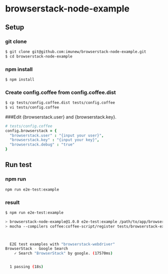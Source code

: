 # browserstack-node-example
## Setup

### git clone
```bash
$ git clone git@github.com:imunew/browserstack-node-example.git
$ cd browserstack-node-example
```

### npm install
```bash
$ npm install
```

### Create config.coffee from config.coffee.dist
```bash
$ cp tests/config.coffee.dist tests/config.coffee
$ vi tests/config.coffee
```

###Edit {browserstack.user} and {browserstack.key}.
```coffee
# tests/config.coffee
config.browserstack = {
  "browserstack.user" : "{input your user}",
  "browserstack.key" : "{input your key}",
  "browserstack.debug" : "true"
}
```


## Run test

### npm run
```bash
npm run e2e-test:example
```

### result
```bash
$ npm run e2e-test:example

> browserstack-node-example@1.0.0 e2e-test:example /path/to/app/browserstack-node-example
> mocha --compilers coffee:coffee-script/register tests/browserstack-example.coffee



  E2E test examples with "browserstack-webdriver"
BrowserStack - Google Search
    ✓ Search "BrowserStack" by google. (17570ms)


  1 passing (18s)
```
